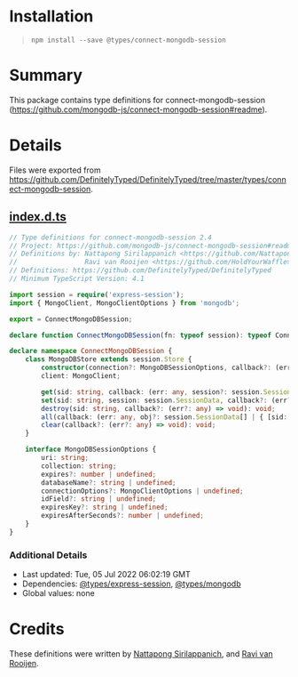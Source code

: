 # Installation
> `npm install --save @types/connect-mongodb-session`

# Summary
This package contains type definitions for connect-mongodb-session (https://github.com/mongodb-js/connect-mongodb-session#readme).

# Details
Files were exported from https://github.com/DefinitelyTyped/DefinitelyTyped/tree/master/types/connect-mongodb-session.
## [index.d.ts](https://github.com/DefinitelyTyped/DefinitelyTyped/tree/master/types/connect-mongodb-session/index.d.ts)
````ts
// Type definitions for connect-mongodb-session 2.4
// Project: https://github.com/mongodb-js/connect-mongodb-session#readme
// Definitions by: Nattapong Sirilappanich <https://github.com/NattapongSiri>
//                 Ravi van Rooijen <https://github.com/HoldYourWaffle>
// Definitions: https://github.com/DefinitelyTyped/DefinitelyTyped
// Minimum TypeScript Version: 4.1

import session = require('express-session');
import { MongoClient, MongoClientOptions } from 'mongodb';

export = ConnectMongoDBSession;

declare function ConnectMongoDBSession(fn: typeof session): typeof ConnectMongoDBSession.MongoDBStore;

declare namespace ConnectMongoDBSession {
    class MongoDBStore extends session.Store {
        constructor(connection?: MongoDBSessionOptions, callback?: (error: Error) => void);
        client: MongoClient;

        get(sid: string, callback: (err: any, session?: session.SessionData | null) => void): void;
        set(sid: string, session: session.SessionData, callback?: (err?: any) => void): void;
        destroy(sid: string, callback?: (err?: any) => void): void;
        all(callback: (err: any, obj?: session.SessionData[] | { [sid: string]: session.SessionData; } | null) => void): void;
        clear(callback?: (err?: any) => void): void;
    }

    interface MongoDBSessionOptions {
        uri: string;
        collection: string;
        expires?: number | undefined;
        databaseName?: string | undefined;
        connectionOptions?: MongoClientOptions | undefined;
        idField?: string | undefined;
        expiresKey?: string | undefined;
        expiresAfterSeconds?: number | undefined;
    }
}

````

### Additional Details
 * Last updated: Tue, 05 Jul 2022 06:02:19 GMT
 * Dependencies: [@types/express-session](https://npmjs.com/package/@types/express-session), [@types/mongodb](https://npmjs.com/package/@types/mongodb)
 * Global values: none

# Credits
These definitions were written by [Nattapong Sirilappanich](https://github.com/NattapongSiri), and [Ravi van Rooijen](https://github.com/HoldYourWaffle).
